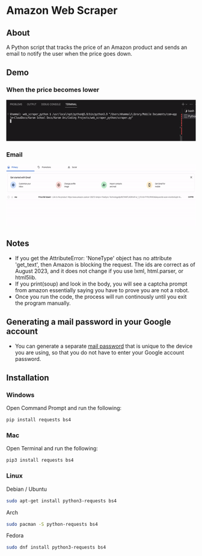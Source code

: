 # Amazon Web Scraper
## About
A Python script that tracks the price of an Amazon product and sends an email to notify the user when the price goes down.

## Demo 
### When the price becomes lower
<img src="demos/web_scraper_demo.gif" width="600" height="109"/>

### Email
<img src="demos/web_scraper_demo_email.gif" width="600" height="165"/>

## Notes
* If you get the AttributeError: 'NoneType' object has no attribute 'get_text', then Amazon is blocking the request. The ids are correct as of August 2023, and it does not change if you use lxml, html.parser, or html5lib. 
* If you print(soup) and look in the body, you will see a captcha prompt from amazon essentially saying you have to prove you are not a robot.
* Once you run the code, the process will run continously until you exit the program manually.

## Generating a mail password in your Google account
* You can generate a separate [mail password](https://knowledge.workspace.google.com/kb/how-to-generate-an-app-passwords-000009237) that is unique to the device you are using, so that you do not have to enter your Google account password. 

## Installation

### Windows

Open Command Prompt and run the following:

```sh
pip install requests bs4
```

### Mac

Open Terminal and run the following:

```sh
pip3 install requests bs4
```

### Linux

Debian / Ubuntu

```sh
sudo apt-get install python3-requests bs4
```

Arch

```sh
sudo pacman -S python-requests bs4
```

Fedora

```sh
sudo dnf install python3-requests bs4
``` 
